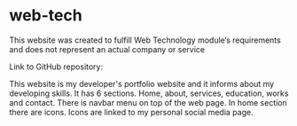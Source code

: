 # web-tech
This website was created to fulfill Web Technology module’s requirements and does not represent an actual company or service



Link to GitHub repository: 

This website is my developer's portfolio website and it informs about my developing skills. It has 6 sections. Home, about, services, education, works and contact. There is navbar menu on top of the web page. In home section there are icons. Icons are linked to my personal social media page.
